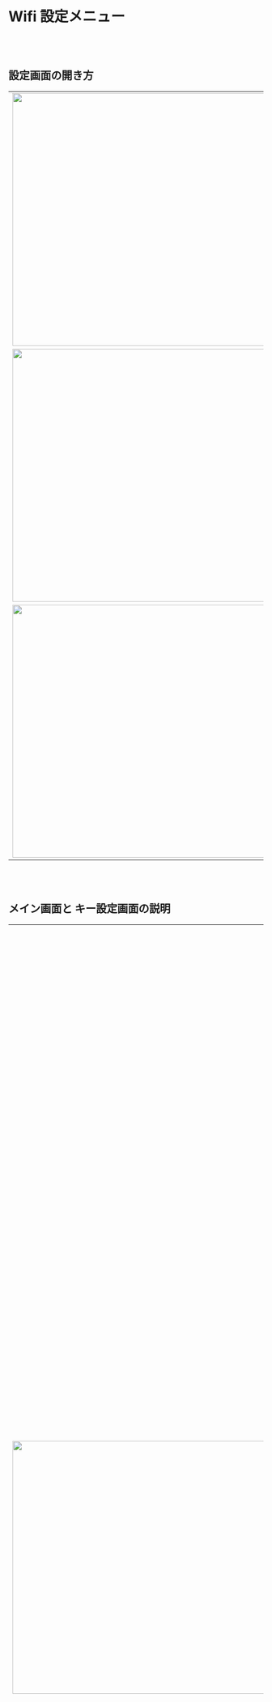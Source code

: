 # Wifi 設定メニュー

<br><br>


## 設定画面の開き方
<table>
  <tr>
    <td><img src="/images/azm5ortho/mon_9.jpg" width="500"></td>
    <td valign="top">
      キーボードを設定モードで再起動します。<br>
      設定モードでの再起動の方法はこちら<br>
       → <a href="https://github.com/palette-system/az-m5ortho/tree/main/docs/azm5ortho/moniter_setting#%E5%90%84%E7%94%BB%E9%9D%A2%E3%81%AE%E8%AA%AC%E6%98%8E" target="_blank">https://github.com/palette-system/az-m5ortho/tree/main/docs/azm5ortho/moniter_setting/</a>
    </td>
  </tr>
  <tr>
    <td><img src="/images/azm5ortho/setting_1.jpg" width="500"></td>
    <td valign="top">
      この状態でPCやスマートフォンからWiFiのアクセスポイントを検索すると「<b>AZ-Keyboard-****</b>」があるので接続します。
    </td>
  </tr>
  <tr>
    <td><img src="/images/setting/setting_01.png" width="500"></td>
    <td valign="top">
      WiFiに接続できるとブラウザが立ち上がり、自動的に設定画面が開きます。
    </td>
  </tr>
</table>

<br><br>


## メイン画面と キー設定画面の説明
<table>
  <tr>
    <td><img src="/images/setting/setting_01.png" width="500"></td>
    <td valign="top">
      <b>メイン画面</b><br><br>
      １．現在編集しているキーボードの名前が表示されます。<br>
      <br>
      ２．設定メニューを開きます。詳細については設定メニューの説明に記述します。<br>
      <br>
      ３．現在選択しているレイヤーが表示されます。<br>
      　▼　→　選択しているレイヤーを切り替えられます。<br>
      　名前変更　→　レイヤーの表示名を変更できます。<br>
      　追加　→　レイヤーを追加できます。<br>
      　×　→　選択中のレイヤーを削除できます。(レイヤー０は削除できません)<br>
      <br>
      ４．現在キーに割り当てている設定が表示されます。<br>
      　キーをクリックするとキーの設定ができます。<br>
      <br>
      ５．変更したキー設定をキーボードに保存して設定モードを終了します。<br>
      <br>
      ６．変更を保存せずに設定モードを終了します。
    </td>
  </tr>
  <tr>
    <td><img src="/images/setting/setting_02.png" width="500"></td>
    <td valign="top">
      <b>通常キー入力</b><br><br>
      １．現在編集しているキーの番号が表示されます。<br>
      <br>
      ２．キーを押した時の動作が表示されます。<br>
      　<b>変更</b> をクリックすると変更できます。<br>
      <br>
      ３．入力するキーが表示されます。<br>
      　<b>変更</b> をクリックすると変更できます。<br>
      　<b>×</b> をクリックすると削除できます。<br>
      <br>
      ４．入力するキーを増やせます。最大5キーまで増やせます。<br>
      <br>
      ５．長押しのモディファイアを設定できます。<br>
      　長押ししている間ここで登録したモディファイアが押され、短押しされた時③④で設定したキーが入力されます。<br>
      <br>
      ６．連打入力を設定できます。押している間③④で登録したキーを連打します。<br>
      　スライドが左に行くほど連打の周期が早くなります。<br>
      　スライドを一番右に持って行くと連打無しです。<br>
      <br>
      ７．設定した内容をキーに登録します。<br>
      <br>
      ８．設定内容を登録せずにメイン画面に戻ります。<br>
    </td>
  </tr>
  <tr>
    <td><img src="/images/setting/setting_03.png" width="500"></td>
    <td valign="top">
      <b>テキスト入力</b><br><br>
      １．入力させたいテキストを登録できます。<br>
      　半角英数字、記号のみで全角文字は登録できません。<br>
    </td>
  </tr>
  <tr>
    <td><img src="/images/setting/setting_04.png" width="500"></td>
    <td valign="top">
      <b>レイヤー切り替え</b><br><br>
      １．キーを押した時に切り替えたいレイヤーを設定します。<br>
      　<b>変更</b> をクリックすると変更できます。<br>
      <br>
      ２．切り替え方を選択できます。<br>
      　<b>[TO]</b>　切り替え後デフォルトになる<br>
      　<b>[MO]</b>　押している間切り替わる<br>
      　<b>[DF]</b>　切り替え後デフォルトになる<br>
      　<b>[TG]</b>　切り替わったままになる<br>
      　<b>[OSL]</b>　非対応<br>
      　<b>[TT]</b>　非対応<br>
    </td>
  </tr>
  <tr>
    <td><img src="/images/setting/setting_05.png" width="500"></td>
    <td valign="top">
      <b>WEBフック入力</b><br><br>
      キーを押した時にHTTPリクエストを送信します。<br><br>
      １．開くページの URL を設定できます。<br>
      <br>
      ２．HTTPリクエストヘッダーを追加する事ができます。複数指定できます。<br>
      　<b>HTTP ヘッダー追加</b> ヘッダーを新しく追加できます。<br>
      　<b>編集</b> ヘッダーを編集できます。<br>
      　<b>削除</b> ヘッダーを削除できます。<br>
      <br>
      ３．POST で任意のデータを送信できます。<br>
      　キーバリュー、JSON など自分でフォーマットして指定して下さい。<br>
      　この欄を空にすると GET リクエストになります。<br>
      <br>
      ４．HTTP 取得した後のキー動作を下記から指定できます。<br>
      　動作無し<br>
      　結果のステータスコードをキー入力<br>
      　HTTP レスポンスをキー入力<br>
      <br><br><br>
      ※ WIFI 設定がしてある必要があります。
      ※ HTTP レスポンスは 1024 バイトまで取得します。
      ※ HTTP レスポンス内に全角文字が含まれていると入力動作が不安定になります。
    </td>
  </tr>
  <tr>
    <td><img src="/images/setting/setting_06.png" width="500"></td>
    <td valign="top">
      <b>マウス移動</b><br><br>
      キーを押している間マウスを移動します。<br><br>
      １．横移動する距離を設定します。<br>
      　マイナスを指定すると左、プラスを指定すると右に移動します。<br>
      <br>
      ２．縦移動する距離を設定します。<br>
      　マイナスを指定すると上、プラスを指定すると下に移動します。<br>
      <br>
      ３．移動する速度を設定します。数値が高いほど早く動きます<br>
    </td>
  </tr>
</table>

<br><br>

## 設定メニュー画面
<table>
  <tr>
    <td><img src="/images/setting/setting_07.png" width="500"></td>
    <td valign="top">
      <b>設定メニュー</b><br><br>
      <b>ソフトウェアキー</b><br>
      　M5StackCore2画面に表示する仮想キーの設定をします。<br>
      <br>
      <b>日本語/US 切り替え</b><br>
      　HID送信するキーコードのタイプを変更します。<br>
      <br>
      <b>キーボードの種類</b><br>
      　M5StackCore2に接続しているキーボードの種類を確認できます。<br>
      <br>
      <b>モニタ設定</b><br>
      　M5StackCore2画面に表示する待ち受け画像などの設定をします。<br>
      <br>
      <b>サウンド設定</b><br>
      　打鍵した時に再生するWAVファイルの登録ができます。<br>
      <br>
      <b>ユニット設定</b><br>
      　準備中です。<br>
      <br>
      <b>スイッチ接触確認</b><br>
      　キーが押されているかチェックできます。<br>
      <br>
      <b>WIFI設定</b><br>
      　M5StackCore2をWifiに接続するためのSSID,PASSの設定をします。<br>
      <br>
      <b>ログイン設定</b><br>
      　この管理ページへログインするためのパスワードを設定します。<br>
      <br>
      <b>設定の初期化</b><br>
      　M5StackCore2に保存した設定の内容をリセットします。<br>
      <br>
      <b>ファームウェア</b><br>
      　使用しているファームウェアのバージョンを確認します。<br>
    </td>
  </tr>
  <tr>
    <td><img src="/images/setting/setting_08.png" width="500"></td>
    <td valign="top">
      <b>ソフトウェアキー 画面</b><br><br>
      M5StackCore2画面に表示する仮想キーの設定をします<br>
      最大で6キーまで登録できます。<br>
      <br>
      <b>button*</b><br>
      　クリックすると設定しているボタンを押した時の動作を変更できます<br>
      <br>
      <b>削除</b><br>
      　ボタンを削除できます。<br>
      <br>
      <b>キー追加</b><br>
      　仮想キーのボタンを追加できます。<br>
    </td>
  </tr>
  <tr>
    <td><img src="/images/setting/setting_09.png" width="500"></td>
    <td valign="top">
      <b>日本語/US 切り替え 画面</b><br><br>
      HID送信するキーコードのタイプを変更します<br>
      <br>
      <b>変更</b><br>
      　クリックするとタイプを変更できます<br>
    </td>
  </tr>
  <tr>
    <td><img src="/images/setting/setting_10.png" width="500"></td>
    <td valign="top">
      <b>モニター設定 画面</b><br><br>
      M5StackCore2画面の設定を変更します。<br>
      <br>
      <b>待ち受け画像</b><br>
      　キーボード起動中に表示する画像を設定できます。<br>
      　ファイルはBMP、JPEG、PNGが指定できます。<br>
      　サイズは320×240(縦長時は240×320)に収まるように小さくされます。<br>
      <br>
      <b>確認</b><br>
      　選択した画像をM5StackCore2のモニタに表示します。(少し時間が掛かります)<br>
      <br>
      <b>削除</b><br>
      　設定している画像を削除します。<br>
      　何も設定されていない場合デフォルトの待ち受けが表示されます。<br>
      <br>
      <b>決定</b><br>
      　設定した画像をM5StackCore2に保存してメニューに戻ります。<br>
      <br>
      <b>キャンセル</b><br>
      　メニューに戻ります。<br>
    </td>
  </tr>
  <tr>
    <td><img src="/images/setting/setting_11.png" width="500"></td>
    <td valign="top">
      <b>サウンド設定 画面</b><br><br>
      打鍵時のカスタム音の設定を変更します。<br>
      <br>
      <b>カスタム音(デフォルト)</b><br>
      　打鍵音設定に”カスタム音”を設定して打鍵した時に再生されるWAVファイルを設定します。<br>
      <br>
      <b>カスタム音(エンター)</b><br>
      　打鍵音設定に”カスタム音”を設定してエンターを押した時に再生されるWAVファイルを設定します。<br>
      <br>
      <b>決定</b><br>
      　設定したWAVファイルをM5StackCore2に保存してメニューに戻ります。<br>
      <br>
      <b>キャンセル</b><br>
      　メニューに戻ります。<br>
      <br>
      <br>
      ※ WAVファイルのビットレートは自動認識するのでお好みの音質でWAVファイルを作成して下さい。<br>
      ※ 2チャンネル入ったファイルでもモノラルで再生されます。<br>
      ※ ファイルサイズは500KBまでです。<br>
    </td>
  </tr>
  <tr>
    <td><img src="/images/setting/setting_12.png" width="500"></td>
    <td valign="top">
      <b>WIFI設定 画面</b><br><br>
      キーボード本体が WIFI に接続するための設定ができます。<br>
      設定は複数設定可能で、一番電波が強いアクセスポイントに接続しに行きます。<br>
      この設定をするとキーボードモードで起動した時に WIFI に接続しに行くので起動が遅くなります。<br>
      また、WIFI に常時接続した状態なので電池の消費が早いです。<br>
      WEB フックなどを使用する予定が無い場合は設定しない事をオススメします。<br>
      <br>
      <b>編集</b><br>
      　登録した WIFI 設定を編集します。<br>
      <br>
      <b>削除</b><br>
      　登録した WIFI 設定を削除します。<br>
      <br>
      <b>WIFI 追加</b><br>
      　新しく WIFI 設定を登録します。<br>
      <br>
      <b>完了</b><br>
      　メニューに戻ります。<br>
    </td>
  </tr>
  <tr>
    <td><img src="/images/setting/setting_13.png" width="500"></td>
    <td valign="top">
      <b>WIFI アクセスポイント設定 画面</b><br><br>
      <br>
      <b>ssid</b><br>
      　▼をクリックするとアクセスポイントを探して選択できます。<br>
      <br>
      <b>pass</b><br>
      　アクセスポイントにログインするためのパスワードを設定します。<br>
      <br>
      <b>決定</b><br>
      　アクセスポイントの情報を登録してWIFI設定画面に戻ります。<br>
      <br>
      <b>キャンセル</b><br>
      　WIFI設定画面に戻ります。<br>
    </td>
  </tr>
  <tr>
    <td><img src="/images/setting/setting_14.png" width="500"></td>
    <td valign="top">
      <b>ログイン設定 画面</b><br><br>
      設定画面に入るための WIFI パスワードを設定します。<br>
      ここで指定したパスワードを忘れると設定画面に入れなくなるので注意して下さい。<br>
      <br>
      <b>pass</b><br>
      　ログインするためのパスワードを設定します。<br>
      <br>
      <b>決定</b><br>
      　パスワードを設定してメニューに戻ります。<br>
      <br>
      <b>キャンセル</b><br>
      　メニューに戻ります。<br>
    </td>
  </tr>
  <tr>
    <td><img src="/images/setting/setting_15.png" width="500"></td>
    <td valign="top">
      <b>設定の初期化 画面</b><br><br>
      キーマップ、登録した画像、サウンド設定などの全ての設定をリセットします。<br>
      <br>
      <b>初期化する</b><br>
      　リセットしてM5StackCore2を再起動します。<br>
      <br>
      <b>キャンセル</b><br>
      　メニューに戻ります。<br>
    </td>
  </tr>
  <tr>
    <td><img src="/images/setting/setting_16.png" width="500"></td>
    <td valign="top">
      <b>ファームウェア 画面</b><br><br>
      現在動作しているファームウェアのバージョン確認と、ファームウェアのアップデートができます。<br>
      <b>キャンセル</b><br>
      　メニューに戻ります。<br>
      <br>
      ※ この機能はAZ-Macro用の物でM5StackCore2ではUSB経由でファームウェアのアップデートをして下さい。
    </td>
  </tr>
</table>

